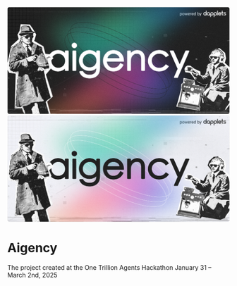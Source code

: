 ![Aigency banner](docs/readme-dark.png#gh-dark-mode-only)
![Aigency banner](docs/readme-light.png#gh-light-mode-only)

# Aigency

The project created at the One Trillion Agents Hackathon January 31 – March 2nd, 2025

